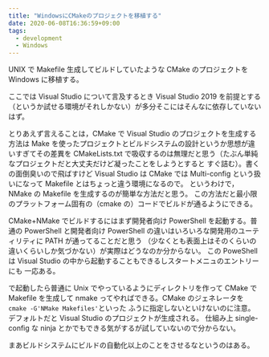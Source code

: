 ```yaml
---
title: "WindowsにCMakeのプロジェクトを移植する"
date: 2020-06-08T16:36:59+09:00
tags:
  - development
  - Windows
---
```


UNIX で Makefile 生成してビルドしていたような CMake のプロジェクトを Windows に移植する。

ここでは Visual Studio について言及するとき Visual Studio 2019 を前提とする
（というか試せる環境がそれしかない）が多分そこにはそんなに依存していないはず。

とりあえず言えることは，CMake で Visual Studio のプロジェクトを生成する方法は Make
を使ったプロジェクトとビルドシステムの設計というか思想が違いすぎてその差異を CMakeLists.txt
で吸収するのは無理だと思う（たぶん単純なプロジェクトだと大丈夫だけど凝ったことをしようとすると
すぐ詰む）。書くの面倒臭いので飛ばすけど Visual Studio は CMake では Multi-config
という扱いになって Makefile とはちょっと違う環境になるので。
というわけで，NMake の Makefile を生成するのが簡単な方法だと思う。
この方法だと最小限のプラットフォーム固有の（cmake の）コードでビルドが通るようにできる。

CMake+NMake でビルドするにはまず開発者向け PowerShell を起動する。普通の PowerShell と開発者向け
PowerShell の違いはいろいろな開発用のユーティリティに PATH が通ってることだと思う
（少なくとも表面上はそのくらいの違いくらいしか気づかない）が実際はどうなのか分からない。
この PoweShell は Visual Studio の中から起動することもできるしスタートメニュのエントリーにも
一応ある。

で起動したら普通に Unix でやっているようにディレクトリを作って CMake で Makefile を生成して
nmake ってやればできる。CMake のジェネレータを `cmake -G'NMake Makefiles'`といった
ふうに指定しないといけないのに注意。デフォルトだと Visual Studio のプロジェクトが生成される。
仕組み上 single-config な ninja とかでもできる気がするが試していないので分からない。

まあビルドシステムにビルドの自動化以上のことをさせるなというのはある。
